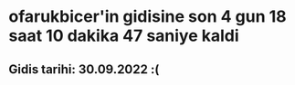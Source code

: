# ofarukbicer'in gidisine son 4 gun 18 saat 10 dakika 47 saniye kaldi

## Gidis tarihi: 30.09.2022 :(